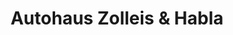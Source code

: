 ---
title: "Autohaus Zolleis & Habla"
url: /forchheim/autohaus-zolleis-und-habla/
shop: Autowerkstatt
---